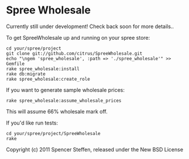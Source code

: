 Spree Wholesale
==============

Currently still under development! Check back soon for more details..

To get SpreeWholesale up and running on your spree store:

    cd your/spree/project
    git clone git://github.com/citrus/SpreeWholesale.git
    echo "\ngem 'spree_wholesale', :path => './spree_wholesale'" >> Gemfile
    rake spree_wholesale:install
    rake db:migrate
    rake spree_wholesale:create_role

If you want to generate sample wholesale prices:

    rake spree_wholesale:assume_wholesale_prices

This will assume 66% wholesale mark off.



If you'd like run tests:

    cd your/spree/project/SpreeWholesale
    rake



Copyright (c) 2011 Spencer Steffen, released under the New BSD License
